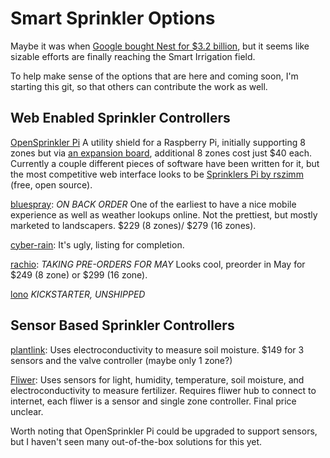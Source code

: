 # Smart Sprinkler Options

Maybe it was when [Google bought Nest for $3.2
billion](http://www.wired.com/2014/01/googles-3-billion-nest-buy-finally-make-internet-things-real-us/),
but it seems like sizable efforts are finally reaching the Smart
Irrigation field.

To help make sense of the options that are here and coming soon, I'm
starting this git, so that others can contribute the work as well.


## Web Enabled Sprinkler Controllers

[OpenSprinkler Pi](http://rayshobby.net/?page_id=5816)  A utility shield for a Raspberry Pi, initially supporting 8 zones but via [an expansion board](http://rayshobby.net/cart/opensprinkler/osexp-11), additional 8 zones cost just $40 each.  Currently a couple different pieces of software have been written for it, but the most competitive web interface looks to be [Sprinklers Pi by rszimm](https://github.com/rszimm/sprinklers_pi/wiki) (free, open source).

[bluespray](http://www.bluespray.net/): *ON BACK ORDER* One of the earliest to have a
nice mobile experience as well as weather lookups online.  Not the
prettiest, but mostly marketed to landscapers.  $229 (8 zones)/ $279 (16
zones).

[cyber-rain](https://www.cyber-rain.com/):  It's ugly, listing for
completion.

[rachio](https://www.rach.io/): *TAKING PRE-ORDERS FOR MAY*  Looks cool, preorder in May for $249 (8
zone) or $299 (16 zone).

[lono](https://www.kickstarter.com/projects/173231925/lono-sprinkler-controller)
*KICKSTARTER, UNSHIPPED*  


## Sensor Based Sprinkler Controllers

[plantlink](https://www.kickstarter.com/projects/1387729422/plant-link-listen-to-your-plants): Uses electroconductivity to measure soil moisture. $149 for 3 sensors and the valve controller (maybe only 1 zone?)

[Fliwer](https://www.kickstarter.com/projects/fliwer/fliwer-plant-and-play?ref=live):
Uses sensors for light, humidity, temperature, soil moisture, and
electroconductivity to measure fertilizer.  Requires fliwer hub to
connect to internet, each fliwer is a sensor and single zone controller.
Final price unclear.

Worth noting that OpenSprinkler Pi could be upgraded to support sensors, but I haven't seen many out-of-the-box solutions for this yet.
